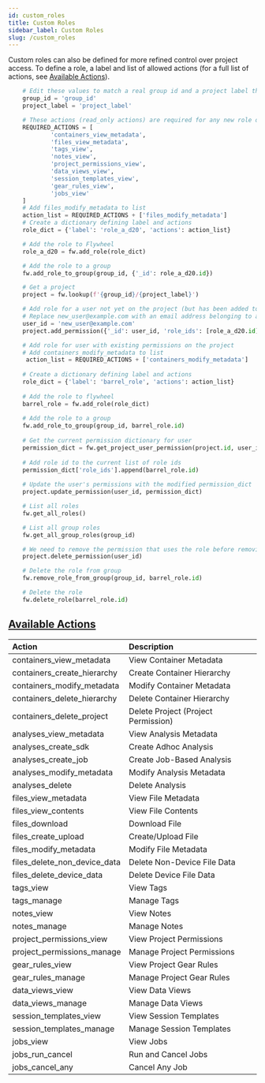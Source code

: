 ```yaml
---
id: custom_roles
title: Custom Roles
sidebar_label: Custom Roles
slug: /custom_roles
---
```


Custom roles can also be defined for more refined control over project access. To define a role, a label and list of allowed actions (for a full list of actions, see [Available Actions](#role-action-table)).
```python
    # Edit these values to match a real group id and a project label that belongs to that group
    group_id = 'group_id'
    project_label = 'project_label'

    # These actions (read_only actions) are required for any new role definition
    REQUIRED_ACTIONS = [
            'containers_view_metadata',
            'files_view_metadata',
            'tags_view',
            'notes_view',
            'project_permissions_view',
            'data_views_view',
            'session_templates_view',
            'gear_rules_view',
            'jobs_view'
    ]
    # Add files_modify_metadata to list
    action_list = REQUIRED_ACTIONS + ['files_modify_metadata']
    # Create a dictionary defining label and actions
    role_dict = {'label': 'role_a_d20', 'actions': action_list}

    # Add the role to Flywheel
    role_a_d20 = fw.add_role(role_dict)

    # Add the role to a group
    fw.add_role_to_group(group_id, {'_id': role_a_d20.id})

    # Get a project
    project = fw.lookup(f'{group_id}/{project_label}')

    # Add role for a user not yet on the project (but has been added to the Flywheel instance)
    # Replace new_user@example.com with an email address belonging to a real user
    user_id = 'new_user@example.com'
    project.add_permission({'_id': user_id, 'role_ids': [role_a_d20.id]})

    # Add role for user with existing permissions on the project
    # Add containers_modify_metadata to list
     action_list = REQUIRED_ACTIONS + ['containers_modify_metadata']
    
    # Create a dictionary defining label and actions
    role_dict = {'label': 'barrel_role', 'actions': action_list}
    
    # Add the role to flywheel
    barrel_role = fw.add_role(role_dict)
    
    # Add the role to a group
    fw.add_role_to_group(group_id, barrel_role.id)
    
    # Get the current permission dictionary for user
    permission_dict = fw.get_project_user_permission(project.id, user_id)
    
    # Add role id to the current list of role ids
    permission_dict['role_ids'].append(barrel_role.id)
    
    # Update the user's permissions with the modified permission_dict
    project.update_permission(user_id, permission_dict)

    # List all roles
    fw.get_all_roles()

    # List all group roles
    fw.get_all_group_roles(group_id)

    # We need to remove the permission that uses the role before removing the role from group
    project.delete_permission(user_id)

    # Delete the role from group
    fw.remove_role_from_group(group_id, barrel_role.id)

    # Delete the role
    fw.delete_role(barrel_role.id)
```
[Available Actions](#h_01ENTEZVH0NE4M7B0QX25H7GV3)
--------------------------------------------------

|Action|Description|
|:-----|:----------|
|containers\_view\_metadata|View Container Metadata|
|containers\_create\_hierarchy|Create Container Hierarchy|
|containers\_modify\_metadata|Modify Container Metadata|
|containers\_delete\_hierarchy|Delete Container Hierarchy|
|containers\_delete\_project|Delete Project (Project Permission)|
|analyses\_view\_metadata|View Analysis Metadata|
|analyses\_create\_sdk|Create Adhoc Analysis|
|analyses\_create\_job|Create Job-Based Analysis|
|analyses\_modify\_metadata|Modify Analysis Metadata|
|analyses\_delete|Delete Analysis|
|files\_view\_metadata|View File Metadata|
|files\_view\_contents|View File Contents|
|files\_download|Download File|
|files\_create\_upload|Create/Upload File|
|files\_modify\_metadata|Modify File Metadata|
|files\_delete\_non\_device\_data|Delete Non-Device File Data|
|files\_delete\_device\_data|Delete Device File Data|
|tags\_view|View Tags|
|tags\_manage|Manage Tags|
|notes\_view|View Notes|
|notes\_manage|Manage Notes|
|project\_permissions\_view|View Project Permissions|
|project\_permissions\_manage|Manage Project Permissions|
|gear\_rules\_view|View Project Gear Rules|
|gear\_rules\_manage|Manage Project Gear Rules|
|data\_views\_view|View Data Views|
|data\_views\_manage|Manage Data Views|
|session\_templates\_view|View Session Templates|
|session\_templates\_manage|Manage Session Templates|
|jobs\_view|View Jobs|
|jobs\_run\_cancel|Run and Cancel Jobs|
|jobs\_cancel\_any|Cancel Any Job|


